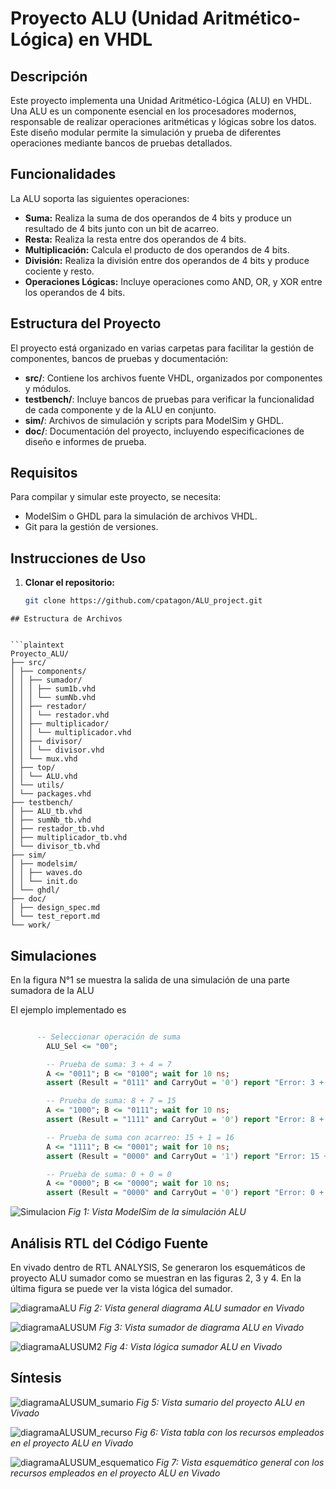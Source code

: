 # Proyecto ALU (Unidad Aritmético-Lógica) en VHDL

## Descripción

Este proyecto implementa una Unidad Aritmético-Lógica (ALU) en VHDL. Una ALU es un componente esencial en los procesadores modernos, responsable de realizar operaciones aritméticas y lógicas sobre los datos. Este diseño modular permite la simulación y prueba de diferentes operaciones mediante bancos de pruebas detallados.

## Funcionalidades

La ALU soporta las siguientes operaciones:

- **Suma:** Realiza la suma de dos operandos de 4 bits y produce un resultado de 4 bits junto con un bit de acarreo.
- **Resta:** Realiza la resta entre dos operandos de 4 bits.
- **Multiplicación:** Calcula el producto de dos operandos de 4 bits.
- **División:** Realiza la división entre dos operandos de 4 bits y produce cociente y resto.
- **Operaciones Lógicas:** Incluye operaciones como AND, OR, y XOR entre los operandos de 4 bits.

## Estructura del Proyecto

El proyecto está organizado en varias carpetas para facilitar la gestión de componentes, bancos de pruebas y documentación:

- **src/**: Contiene los archivos fuente VHDL, organizados por componentes y módulos.
- **testbench/**: Incluye bancos de pruebas para verificar la funcionalidad de cada componente y de la ALU en conjunto.
- **sim/**: Archivos de simulación y scripts para ModelSim y GHDL.
- **doc/**: Documentación del proyecto, incluyendo especificaciones de diseño e informes de prueba.

## Requisitos

Para compilar y simular este proyecto, se necesita:

- ModelSim o GHDL para la simulación de archivos VHDL.
- Git para la gestión de versiones.

## Instrucciones de Uso

1. **Clonar el repositorio:**

   ```bash
   git clone https://github.com/cpatagon/ALU_project.git
```
## Estructura de Archivos


```plaintext
Proyecto_ALU/
├── src/
│ ├── components/
│ │ ├── sumador/
│ │ │ ├── sum1b.vhd
│ │ │ └── sumNb.vhd
│ │ ├── restador/
│ │ │ └── restador.vhd
│ │ ├── multiplicador/
│ │ │ └── multiplicador.vhd
│ │ ├── divisor/
│ │ │ └── divisor.vhd
│ │ └── mux.vhd
│ ├── top/
│ │ └── ALU.vhd
│ └── utils/
│ └── packages.vhd
├── testbench/
│ ├── ALU_tb.vhd
│ ├── sumNb_tb.vhd
│ ├── restador_tb.vhd
│ ├── multiplicador_tb.vhd
│ └── divisor_tb.vhd
├── sim/
│ ├── modelsim/
│ │ ├── waves.do
│ │ └── init.do
│ └── ghdl/
├── doc/
│ ├── design_spec.md
│ └── test_report.md
└── work/
```


## Simulaciones 


En la figura N°1 se muestra la salida de una simulación de una parte sumadora de la ALU 

El ejemplo implementado es 

```vhd

      -- Seleccionar operación de suma
        ALU_Sel <= "00";

        -- Prueba de suma: 3 + 4 = 7
        A <= "0011"; B <= "0100"; wait for 10 ns;
        assert (Result = "0111" and CarryOut = '0') report "Error: 3 + 4" severity error;

        -- Prueba de suma: 8 + 7 = 15
        A <= "1000"; B <= "0111"; wait for 10 ns;
        assert (Result = "1111" and CarryOut = '0') report "Error: 8 + 7" severity error;

        -- Prueba de suma con acarreo: 15 + 1 = 16
        A <= "1111"; B <= "0001"; wait for 10 ns;
        assert (Result = "0000" and CarryOut = '1') report "Error: 15 + 1" severity error;

        -- Prueba de suma: 0 + 0 = 0
        A <= "0000"; B <= "0000"; wait for 10 ns;
        assert (Result = "0000" and CarryOut = '0') report "Error: 0 + 0" severity error;
```

![Simulacion](./doc/img/simulacion_suma.png)
*Fig 1: Vista ModelSim de la simulación ALU* 

## Análisis RTL del Código Fuente 

En vivado dentro de RTL ANALYSIS, Se generaron los esquemáticos de proyecto ALU sumador como se muestran en las figuras 2, 3 y 4. En la última figura se puede ver la vista lógica del sumador.

![diagramaALU](./doc/img/Dia_ALU_SUM.png)
*Fig 2: Vista general diagrama ALU sumador en Vivado* 

![diagramaALUSUM](./doc/img/sumador.png)
*Fig 3: Vista sumador de  diagrama ALU en Vivado* 

![diagramaALUSUM2](./doc/img/vista_logica_sumador.png)
*Fig 4: Vista lógica sumador  ALU en Vivado* 


## Síntesis 

![diagramaALUSUM_sumario](./doc/img/Sumario_proyecto.png)
*Fig 5: Vista sumario del proyecto ALU en Vivado* 

![diagramaALUSUM_recurso](./doc/img/utilizacion_recursos.png)
*Fig 6: Vista tabla con los recursos empleados en el  proyecto ALU en Vivado* 

![diagramaALUSUM_esquematico](./doc/img/Esquematica_ALU.png)
*Fig 7: Vista esquemático general con los recursos empleados en el  proyecto ALU en Vivado* 
